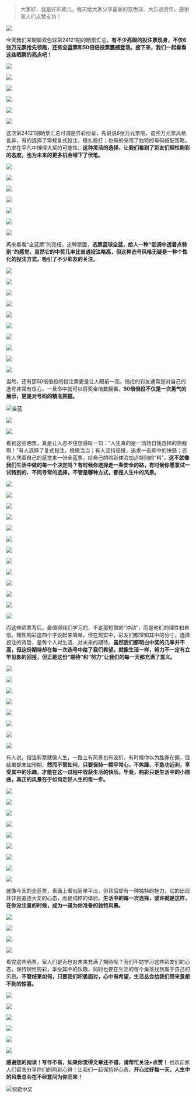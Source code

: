 > 大家好，我是好彩颖儿，每天给大家分享最新的双色球、大乐透资讯，感谢家人们点赞支持！


![](https://cdn.jsdelivr.net/gh/wangwenjie1314/PicCDN/2024-7-11/1720660897499-image.png)

今天我们来聊聊双色球第24121期的晒票汇总，**有不少亮眼的投注票现身，不仅6张万元票抢先领跑，还有全蓝票和50倍倍投票震撼登场。接下来，我们一起看看这些晒票的亮点吧！**


![](https://cdn.jsdelivr.net/gh/wangwenjie1314/PicCDN/2024-10-22/1729579211269-image.png)


![](https://cdn.jsdelivr.net/gh/wangwenjie1314/PicCDN/2024-10-22/1729579305727-image.png)


![](https://cdn.jsdelivr.net/gh/wangwenjie1314/PicCDN/2024-10-22/1729579644908-image.png)


![](https://cdn.jsdelivr.net/gh/wangwenjie1314/PicCDN/2024-10-22/1729579654454-image.png)

![](https://cdn.jsdelivr.net/gh/wangwenjie1314/PicCDN/2024-10-22/1729579771787-image.png)


![](https://cdn.jsdelivr.net/gh/wangwenjie1314/PicCDN/2024-10-22/1729579875483-image.png)


这次第24121期晒票汇总可谓是异彩纷呈，先说说6张万元票吧。这些万元票风格各异，有的选择了常规复式投注，稳扎稳打；也有的采用了独特的号码搭配策略，力求在平凡中博得大奖的可能性。**这种灵活的选择，让我们看到了彩友们理性购彩的态度，也为未来的更多机会埋下了伏笔。**


![](https://cdn.jsdelivr.net/gh/wangwenjie1314/PicCDN/2024-10-22/1729579372331-image.png)


![](https://cdn.jsdelivr.net/gh/wangwenjie1314/PicCDN/2024-10-22/1729579202873-image.png)



![](https://cdn.jsdelivr.net/gh/wangwenjie1314/PicCDN/2024-10-22/1729579455842-image.png)


![](https://cdn.jsdelivr.net/gh/wangwenjie1314/PicCDN/2024-10-22/1729579512337-image.png)

![](https://cdn.jsdelivr.net/gh/wangwenjie1314/PicCDN/2024-10-22/1729579802175-image.png)


![](https://cdn.jsdelivr.net/gh/wangwenjie1314/PicCDN/2024-10-22/1729579957031-image.png)

![](https://cdn.jsdelivr.net/gh/wangwenjie1314/PicCDN/2024-10-22/1729579947057-image.png)

再来看看“全蓝票”的亮相，这种票面，**选票蓝球全蓝，给人一种“低调中透着点特别”的感觉，虽然它的中奖几率比普通投注略高，但这种选号风格无疑是一种个性化的投注方式，吸引了不少彩友的关注。**


![](https://cdn.jsdelivr.net/gh/wangwenjie1314/PicCDN/2024-10-22/1729580067325-image.png)


![](https://cdn.jsdelivr.net/gh/wangwenjie1314/PicCDN/2024-10-22/1729580039885-image.png)


![](https://cdn.jsdelivr.net/gh/wangwenjie1314/PicCDN/2024-10-22/1729580078954-image.png)


![](https://cdn.jsdelivr.net/gh/wangwenjie1314/PicCDN/2024-10-22/1729579704561-image.png)



![](https://cdn.jsdelivr.net/gh/wangwenjie1314/PicCDN/2024-10-22/1729579783127-image.png)


![](https://cdn.jsdelivr.net/gh/wangwenjie1314/PicCDN/2024-10-22/1729579939526-image.png)

![](https://cdn.jsdelivr.net/gh/wangwenjie1314/PicCDN/2024-10-22/1729579922420-image.png)

![](https://cdn.jsdelivr.net/gh/wangwenjie1314/PicCDN/2024-10-22/1729579524108-image.png)


![](https://cdn.jsdelivr.net/gh/wangwenjie1314/PicCDN/2024-10-22/1729579382176-image.png)


![](https://cdn.jsdelivr.net/gh/wangwenjie1314/PicCDN/2024-10-22/1729580201679-image.png)

当然，还有那50倍倍投的投注票更是让人眼前一亮。倍投的彩友通常是对自己的选号非常有信心，一旦命中就可以将奖金倍数翻番。**50倍倍投不仅是一次勇气的展示，更是对号码的精准把握。**





![全蓝](https://cdn.jsdelivr.net/gh/wangwenjie1314/PicCDN/2024-10-22/1729579160501-image.png)


![](https://cdn.jsdelivr.net/gh/wangwenjie1314/PicCDN/2024-10-22/1729580101004-image.png)

![](https://cdn.jsdelivr.net/gh/wangwenjie1314/PicCDN/2024-10-22/1729580090527-image.png)



看到这些晒票，真是让人忍不住想感叹一句：“人生真的是一场场自我选择的旅程啊！”有人选择了复式投注，稳稳当当；有人坚持倍投，追求一击即中的快感；还有人凭着自己的感觉来一张全蓝票，给自己的购彩体验加点特别的“料”。**这不就像我们生活中做的每一个决定吗？有时候你选择走一条安全的路，有时候你愿意试一试特别的、不同寻常的选择，不管是哪种方式，都是人生中的风景。**


![](https://cdn.jsdelivr.net/gh/wangwenjie1314/PicCDN/2024-10-22/1729580128133-image.png)


![](https://cdn.jsdelivr.net/gh/wangwenjie1314/PicCDN/2024-10-22/1729579694644-image.png)


![](https://cdn.jsdelivr.net/gh/wangwenjie1314/PicCDN/2024-10-22/1729579887466-image.png)


![](https://cdn.jsdelivr.net/gh/wangwenjie1314/PicCDN/2024-10-22/1729580189254-image.png)

![](https://cdn.jsdelivr.net/gh/wangwenjie1314/PicCDN/2024-10-22/1729580120111-image.png)

![](https://cdn.jsdelivr.net/gh/wangwenjie1314/PicCDN/2024-10-22/1729580110976-image.png)


![](https://cdn.jsdelivr.net/gh/wangwenjie1314/PicCDN/2024-10-22/1729580172619-image.png)

![](https://cdn.jsdelivr.net/gh/wangwenjie1314/PicCDN/2024-10-22/1729580145827-image.png)

![](https://cdn.jsdelivr.net/gh/wangwenjie1314/PicCDN/2024-10-22/1729580136081-image.png)

![](https://cdn.jsdelivr.net/gh/wangwenjie1314/PicCDN/2024-10-22/1729579319305-image.png)

![](https://cdn.jsdelivr.net/gh/wangwenjie1314/PicCDN/2024-10-22/1729579152543-image.png)




![](https://cdn.jsdelivr.net/gh/wangwenjie1314/PicCDN/2024-10-22/1729579445014-image.png)

![](https://cdn.jsdelivr.net/gh/wangwenjie1314/PicCDN/2024-10-22/1729580157888-image.png)




而这些晒票背后，最值得我们学习的，不是那短暂的“冲动”，而是他们的理性和自信。理性购彩这四个字说起来简单，但在现实中，彩友们都深知其中的分寸。选择投注的背后，是每个人对生活、对未来的期待。**虽然我们都明白中奖的几率并不高，但这份期待却在每一次选号中给了我们希望。就像生活一样，努力不一定有立竿见影的回报，但正是这份“期待”和“努力”让我们的每一天都充满了意义。**



![](https://cdn.jsdelivr.net/gh/wangwenjie1314/PicCDN/2024-10-22/1729579908941-image.png)


![](https://cdn.jsdelivr.net/gh/wangwenjie1314/PicCDN/2024-10-22/1729579144010-image.png)


![](https://cdn.jsdelivr.net/gh/wangwenjie1314/PicCDN/2024-10-22/1729579171198-image.png)

![](https://cdn.jsdelivr.net/gh/wangwenjie1314/PicCDN/2024-10-22/1729579024141-image.png)


![](https://cdn.jsdelivr.net/gh/wangwenjie1314/PicCDN/2024-10-22/1729579679809-image.png)

![](https://cdn.jsdelivr.net/gh/wangwenjie1314/PicCDN/2024-10-22/1729579669633-image.png)


![](https://cdn.jsdelivr.net/gh/wangwenjie1314/PicCDN/2024-10-22/1729579137207-image.png)

![](https://cdn.jsdelivr.net/gh/wangwenjie1314/PicCDN/2024-10-22/1729579129747-image.png)


有人说，投注彩票就像人生，一路上有风景也有波折，有时候你以为胜券在握，但结果却未如预期。**然而不管如何，只要保持一颗平常心，不焦躁、不急功近利，享受其中的乐趣，才能在这一过程中收获生活的快乐。毕竟，购彩只是生活中的小插曲，真正的风景在于如何走好人生的每一步。**


![](https://cdn.jsdelivr.net/gh/wangwenjie1314/PicCDN/2024-10-22/1729575016061-image.png)

![](https://cdn.jsdelivr.net/gh/wangwenjie1314/PicCDN/2024-10-22/1729575038699-image.png)


![](https://cdn.jsdelivr.net/gh/wangwenjie1314/PicCDN/2024-10-22/1729575056902-image.png)


![](https://cdn.jsdelivr.net/gh/wangwenjie1314/PicCDN/2024-10-22/1729575075011-image.png)


![](https://cdn.jsdelivr.net/gh/wangwenjie1314/PicCDN/2024-10-22/1729575470551-image.png)

![](https://cdn.jsdelivr.net/gh/wangwenjie1314/PicCDN/2024-10-22/1729575466764-image.png)

![](https://cdn.jsdelivr.net/gh/wangwenjie1314/PicCDN/2024-10-22/1729575461702-image.png)

![](https://cdn.jsdelivr.net/gh/wangwenjie1314/PicCDN/2024-10-22/1729575451754-image.png)

![](https://cdn.jsdelivr.net/gh/wangwenjie1314/PicCDN/2024-10-22/1729575446599-image.png)


就像今天的全蓝票，表面上看似简单平淡，但背后却有一种独特的魅力，它的出现并非是追逐大奖的心态，而是纯粹的体验。**生活中的每一次选择，或许就是这样，在你没注意的时候，成为一道为你准备的独特风景。**

![](https://cdn.jsdelivr.net/gh/wangwenjie1314/PicCDN/2024-10-22/1729575046027-image.png)


![](https://cdn.jsdelivr.net/gh/wangwenjie1314/PicCDN/2024-10-22/1729575022541-image.png)

![](https://cdn.jsdelivr.net/gh/wangwenjie1314/PicCDN/2024-10-22/1729575027551-image.png)


![](https://cdn.jsdelivr.net/gh/wangwenjie1314/PicCDN/2024-10-22/1729575032876-image.png)


看完这些晒票，家人们是否也对未来充满了期待呢？我们不妨学习这些彩友们的心态，保持理性购彩，享受其中的乐趣，同时也要在生活的每个角落找到属于自己的风景。**不管结果如何，只要我们积极面对，心中有希望，生活总会给我们带来意想不到的惊喜。**

![](https://cdn.jsdelivr.net/gh/wangwenjie1314/PicCDN/2024-10-22/1729567651544-image.png)


![](https://cdn.jsdelivr.net/gh/wangwenjie1314/PicCDN/2024-10-22/1729567556935-image.png)


![](https://cdn.jsdelivr.net/gh/wangwenjie1314/PicCDN/2024-10-22/1729567591619-image.png)


![](https://cdn.jsdelivr.net/gh/wangwenjie1314/PicCDN/2024-10-22/1729567623026-image.png)



![](https://cdn.jsdelivr.net/gh/wangwenjie1314/PicCDN/2024-10-22/1729567478002-image.png)

![](https://cdn.jsdelivr.net/gh/wangwenjie1314/PicCDN/2024-10-22/1729567493037-image.png)


**感谢您的阅读！写作不易，如果你觉得文章还不错，请帮忙关注+点赞！** 也欢迎家人们留言分享你们的购彩心得！让我们一起保持好心态，**开心过好每一天，人生中的风景总会在不经意间为你而来！**


![祝君中奖](https://cdn.jsdelivr.net/gh/wangwenjie1314/PicCDN/2024-10-22/1729585768865-5312182-cedb908044ee455d1008bd1c49ab4aca1147a35108261090254444d07e65eab0.png)

